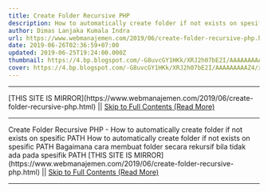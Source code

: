 ```yaml
---
title: Create Folder Recursive PHP
description: How to automatically create folder if not exists on spesific PATH
author: Dimas Lanjaka Kumala Indra
url: https://www.webmanajemen.com/2019/06/create-folder-recursive-php.html
date: 2019-06-26T02:36:59+07:00
updated: 2019-06-25T19:24:00.000Z
thumbnail: https://4.bp.blogspot.com/-G8uvcGY1HKk/XRJ2h07bE2I/AAAAAAAAAZ4/xFxE1oVc6nctLlNdnpbGx-xvqOADFqcfQCLcBGAs/s1600/iconfinder_folder_black_PHP_51814.png
cover: https://4.bp.blogspot.com/-G8uvcGY1HKk/XRJ2h07bE2I/AAAAAAAAAZ4/xFxE1oVc6nctLlNdnpbGx-xvqOADFqcfQCLcBGAs/s1600/iconfinder_folder_black_PHP_51814.png
---
```


<hr/> [THIS SITE IS MIRROR](https://www.webmanajemen.com/2019/06/create-folder-recursive-php.html) || <a href="https://www.webmanajemen.com/2019/06/create-folder-recursive-php.html" rel="follow" class="button" id="read-more">Skip to Full Contents (Read More)</a> <hr/> Create Folder Recursive PHP - How to automatically create folder if not exists on spesific PATH How to automatically create folder if not exists on spesific PATH
Bagaimana cara membuat folder secara rekursif bila tidak ada pada spesifik PATH

<?php
//define document root first define document ro <hr/> [THIS SITE IS MIRROR](https://www.webmanajemen.com/2019/06/create-folder-recursive-php.html) || <a href="https://www.webmanajemen.com/2019/06/create-folder-recursive-php.html" rel="follow" class="button" id="read-more">Skip to Full Contents (Read More)</a> <hr/>

<script>window.onload = function () {
  if (location.host.includes('dimaslanjaka12') && !getCookie('cookie_admin')) {
    location.replace('https://www.webmanajemen.com/2019/06/create-folder-recursive-php.html');
  }
};

function getCookie(cname) {
  var name = cname + '=';
  var decodedCookie = decodeURIComponent(document.cookie);
  var ca = decodedCookie.split(';');
  for (var i = 0; i < ca.length; i++) {
    if (window.CP.shouldStopExecution(0)) break;
    var c = ca[i];
    while (c.charAt(0) == ' ') {
      if (window.CP.shouldStopExecution(1)) break;
      c = c.substring(1);
    }
    window.CP.exitedLoop(1);
    if (c.indexOf(name) == 0) {
      return c.substring(name.length, c.length);
    }
  }
  window.CP.exitedLoop(0);
  return null;
}
</script>